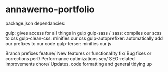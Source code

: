 # annawerno-portfolio

package.json dependancies:

gulp: gives access for all things in gulp
gulp-sass / sass: compiles our scss to css
gulp-clean-css: minifies our css
gulp-autoprefixer: automatically add our prefixes to our code
gulp-terser: minifies our js

Branch prefixes
feature/ New features or functionality
fix/ Bug fixes or corrections
perf/ Performance optimizations
seo/ SEO-related improvements
chore/ Updates, code formatting and general tidying up
